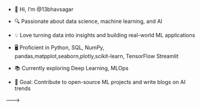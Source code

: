 - 👋 Hi, I’m @13bhavsagar

- 🔍 Passionate about data science, machine learning, and AI

- 💡 Love turning data into insights and building real-world ML applications

- 🖥️ Proficient in Python, SQL, NumPy, pandas,matpplot,seaborn,plotly,scikit-learn, TensorFlow Streamlit

- 📚 Currently exploring Deep Learning, MLOps

- 🎯 Goal: Contribute to open-source ML projects and write blogs on AI trends


--->
